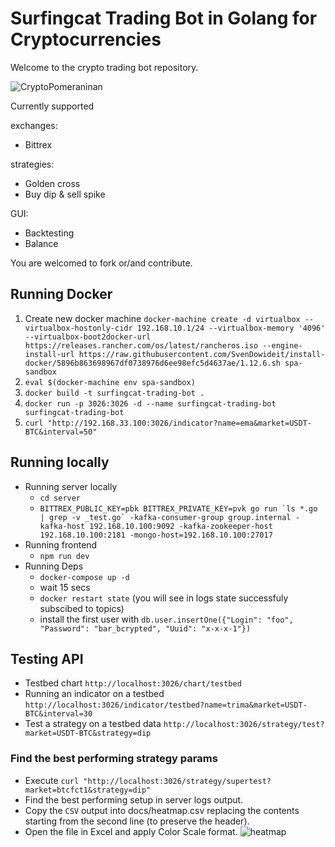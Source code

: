 # Surfingcat Trading Bot in Golang for Cryptocurrencies
Welcome to the crypto trading bot repository.

![CryptoPomeraninan](/docs/testbed_chart.png)

Currently supported

exchanges:
- Bittrex

strategies:
- Golden cross
- Buy dip & sell spike

GUI:
- Backtesting
- Balance

You are welcomed to fork or/and contribute.


## Running Docker
1. Create new docker machine `docker-machine create -d virtualbox --virtualbox-hostonly-cidr 192.168.10.1/24 --virtualbox-memory '4096' --virtualbox-boot2docker-url https://releases.rancher.com/os/latest/rancheros.iso --engine-install-url https://raw.githubusercontent.com/SvenDowideit/install-docker/5896b863698967df0738976d6ee98efc5d4637ae/1.12.6.sh spa-sandbox`
1. `eval $(docker-machine env spa-sandbox)`
1. `docker build -t surfingcat-trading-bot .`
1. `docker run -p 3026:3026 -d --name surfingcat-trading-bot surfingcat-trading-bot`
1. `curl "http://192.168.33.100:3026/indicator?name=ema&market=USDT-BTC&interval=50"`

## Running locally

- Running server locally 
    - `cd server`
    - ``BITTREX_PUBLIC_KEY=pbk BITTREX_PRIVATE_KEY=pvk go run `ls *.go | grep -v _test.go` -kafka-consumer-group group.internal -kafka-host 192.168.10.100:9092 -kafka-zookeeper-host 192.168.10.100:2181 -mongo-host=192.168.10.100:27017``
- Running frontend 
    - `npm run dev`
- Running Deps
    - `docker-compose up -d`
    - wait 15 secs
    - `docker restart state` (you will see in logs state successfuly subscibed to topics)
    - install the first user with `db.user.insertOne({"Login": "foo", "Password": "bar_bcrypted", "Uuid": "x-x-x-1"})`


## Testing API

- Testbed chart `http://localhost:3026/chart/testbed`
- Running an indicator on a testbed `http://localhost:3026/indicator/testbed?name=trima&market=USDT-BTC&interval=30`
- Test a strategy on a testbed data `http://localhost:3026/strategy/test?market=USDT-BTC&strategy=dip`

### Find the best performing strategy params 

- Execute `curl "http://localhost:3026/strategy/supertest?market=btcfct1&strategy=dip"`
- Find the best performing setup in server logs output.
- Copy the `CSV` output into docs/heatmap.csv replacing the contents starting from the second line (to preserve the header).
- Open the file in Excel and apply Color Scale format.
![heatmap](docs/heatmap.png)


